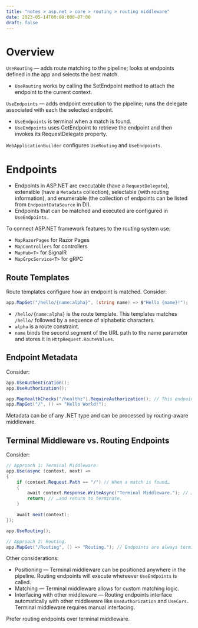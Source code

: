```yaml
---
title: "notes > asp.net > core > routing > routing middleware"
date: 2023-05-14T00:00:000-07:00
draft: false
---
```


<style>
    r { color: red }
    o { color: orange }
    g { color: green }
</style>

# Overview
`UseRouting` — adds route matching to the pipeline; looks at endpoints defined in the app and selects the best match.
- `UseRouting` works by calling the SetEndpoint method to attach the endpoint to the current context.
	
`UseEndpoints` — adds endpoint execution to the pipeline; runs the delegate associated with each the selected endpoint.
- `UseEndpoints` is terminal when a match is found.
- `UseEndpoints` uses GetEndpoint to retrieve the endpoint and then invokes its RequestDelegate property.

`WebApplicationBuilder` configures `UseRouting` and `UseEndpoints`.

# Endpoints
- Endpoints in ASP.NET are executable (have a `RequestDelegate`), extensible (have a `Metadata` collection), selectable (with routing information), and enumerable (the collection of endpoints can be listed from `EndpointDataSource` in DI).
- Endpoints that can be matched and executed are configured in `UseEndpoints.` 

To connect ASP.NET framework features to the routing system use:
- `MapRazorPages` for Razor Pages
- `MapControllers` for controllers
- `MapHub<T>` for SignalR
- `MapGrpcService<T>` for gRPC

## Route Templates
Route templates configure how an endpoint is matched.  Consider:
```cs
app.MapGet("/hello/{name:alpha}", (string name) => $"Hello {name}!");
```
- `/hello/{name:alpha}` is the route template.  This templates matches `/hello/` followed by a sequence of alphabetic characters.
- `alpha` is a route constraint.
- `name` binds the second segment of the URL path to the name parameter and stores it in `HttpRequest.RouteValues`.

## Endpoint Metadata
Consider:
```cs
app.UseAuthentication();
app.UseAuthorization();

app.MapHealthChecks("/healthz").RequireAuthorization(); // This endpoint is chained with RequireAuthorization.  The endpoint now contains metadata.
app.MapGet("/", () => "Hello World!");
```
Metadata can be of any .NET type and can be processed by routing-aware middleware.

## Terminal Middleware vs. Routing Endpoints
Consider:
```cs
// Approach 1: Terminal Middleware.
app.Use(async (context, next) =>
{
    if (context.Request.Path == "/") // When a match is found…
    {
        await context.Response.WriteAsync("Terminal Middleware."); // …execute some functionality…
        return; // …and return to terminate.
    }

    await next(context);
});

app.UseRouting();

// Approach 2: Routing.
app.MapGet("/Routing", () => "Routing."); // Endpoints are always terminal.
```
Other considerations:
- Positioning  —  Terminal middleware can be positioned anywhere in the pipeline.  Routing endpoints will execute whereever `UseEndpoints` is called.
- Matching  —  Terminal middleware allows for custom matching logic.
- Interfacing with other middleware  —  Routing endpoints interface automatically with other middleware like `UseAuthorization` and `UseCors.`  Terminal middleware requires manual interfacing.

Prefer routing endpoints over terminal middleware.
